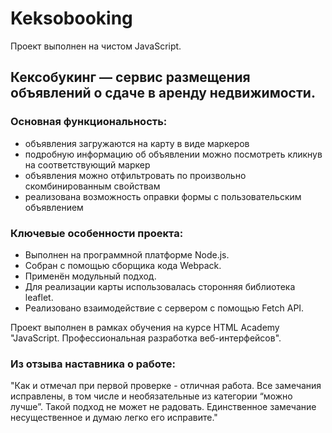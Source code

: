 # Keksobooking
Проект выполнен на чистом JavaScript.

## Кексобукинг — сервис размещения объявлений о сдаче в аренду недвижимости.

### Основная функциональность:
* объявления загружаются на карту в виде маркеров
* подробную информацию об объявлении можно посмотреть кликнув на соответствующий маркер
* объявления можно отфильтровать по произвольно скомбинированным свойствам
* реализована возможность оправки формы с пользовательским объявлением

### Ключевые особенности проекта:
* Выполнен на программной платформе Node.js. 
* Собран с помощью сборщика кода Webpack.  
* Применён модульный подход.  
* Для реализации карты использовалась сторонняя библиотека leaflet.  
* Реализовано взаимодействие с сервером с помощью Fetch API.

Проект выполнен в рамках обучения на курсе HTML Academy "JavaScript. Профессиональная разработка веб-интерфейсов".

### Из отзыва наставника о работе:
"Как и отмечал при первой проверке - отличная работа. Все замечания исправлены, в том числе и необязательные из категории “можно лучше”. Такой подход не может не радовать. Единственное замечание несущественное и думаю легко его исправите."
